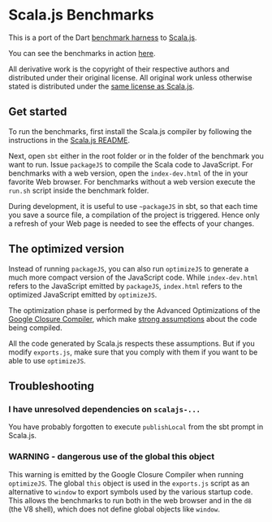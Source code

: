 # Scala.js Benchmarks

This is a port of the Dart
[benchmark harness](https://github.com/dartlang/benchmark_harness) to
[Scala.js](https://github.com/lampepfl/scala-js).

You can see the benchmarks in action
[here](http://jonas.github.io/scalajs-benchmarks/).

All derivative work is the copyright of their respective authors and
distributed under their original license. All original work unless otherwise
stated is distributed under the [same license as
Scala.js](https://github.com/jonas/scalajs-benchmarks/LICENSE).

## Get started

To run the benchmarks, first install the Scala.js compiler by following the
instructions in the [Scala.js README](https://github.com/lampepfl/scala-js).

Next, open `sbt` either in the root folder or in the folder of the benchmark
you want to run. Issue `packageJS` to compile the Scala code to JavaScript.
For benchmarks with a web version, open the `index-dev.html` of the in your
favorite Web browser. For benchmarks without a web version execute the
`run.sh` script inside the benchmark folder.

During development, it is useful to use `~packageJS` in sbt, so that each
time you save a source file, a compilation of the project is triggered.
Hence only a refresh of your Web page is needed to see the effects of your
changes.

## The optimized version

Instead of running `packageJS`, you can also run `optimizeJS` to generate
a much more compact version of the JavaScript code. While `index-dev.html`
refers to the JavaScript emitted by `packageJS`, `index.html` refers to the
optimized JavaScript emitted by `optimizeJS`.

The optimization phase is performed by the Advanced Optimizations of the
[Google Closure Compiler](https://developers.google.com/closure/compiler/),
which make
[strong assumptions](https://developers.google.com/closure/compiler/docs/api-tutorial3)
about the code being compiled.

All the code generated by Scala.js respects these assumptions. But if you
modify `exports.js`, make sure that you comply with them if you want to be
able to use `optimizeJS`.

## Troubleshooting

### I have unresolved dependencies on `scalajs-...`

You have probably forgotten to execute `publishLocal` from the sbt prompt in
Scala.js.

### WARNING - dangerous use of the global this object

This warning is emitted by the Google Closure Compiler when running
`optimizeJS`. The global `this` object is used in the `exports.js`
script as an alternative to `window` to export symbols used by the
various startup code.  This allows the benchmarks to run both in the web
browser and in the `d8` (the V8 shell), which does not define global
objects like `window`.
